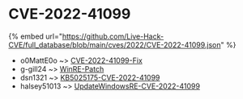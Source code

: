 # CVE-2022-41099
{% embed url="https://github.com/Live-Hack-CVE/full_database/blob/main/cves/2022/CVE-2022-41099.json" %}

* o0MattE0o ~> [CVE-2022-41099-Fix](https://www.alice-snow.ru/2022/database/cve-2022-41099/cve-2022-41099-fix-o0matte0o)
* g-gill24 ~> [WinRE-Patch](https://www.alice-snow.ru/2022/database/cve-2022-41099/winre-patch-g-gill24)
* dsn1321 ~> [KB5025175-CVE-2022-41099](https://www.alice-snow.ru/2022/database/cve-2022-41099/kb5025175-cve-2022-41099-dsn1321)
* halsey51013 ~> [UpdateWindowsRE-CVE-2022-41099](https://www.alice-snow.ru/2022/database/cve-2022-41099/updatewindowsre-cve-2022-41099-halsey51013)